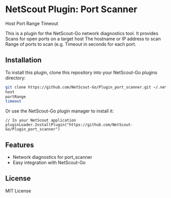 # NetScout Plugin: Port Scanner
Host
Port Range
Timeout

This is a plugin for the NetScout-Go network diagnostics tool. It provides Scans for open ports on a target host
The hostname or IP address to scan
Range of ports to scan (e.g.
Timeout in seconds for each port.

## Installation

To install this plugin, clone this repository into your NetScout-Go plugins directory:

```bash
git clone https://github.com/NetScout-Go/Plugin_port_scanner.git ~/.netscout/plugins/port_scanner
host
portRange
timeout
```

Or use the NetScout-Go plugin manager to install it:

```
// In your NetScout application
pluginLoader.InstallPlugin("https://github.com/NetScout-Go/Plugin_port_scanner")
```

## Features

- Network diagnostics for port_scanner
- Easy integration with NetScout-Go

## License

MIT License
